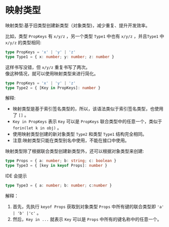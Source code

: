# 映射类型

映射类型:基于旧类型创建新类型（对象类型)，减少重复、提升开发效率。

比如，类型 `PropKeys` 有 `x/y/z`  ，另一个类型 `Type1` 中也有 `x/y/z` ，并且`Type1` 中 `x/y/z` 的类型相同:

```typescript
type PropKeys = 'x' | 'y' | 'z'
type Type1 = { x: number; y: number; z: number }
```

这样书写没错，但 `x/y/z` 重复书写了两次。  
像这种情况，就可以使用映射类型来进行简化。

```typescript
type PropKeys = 'x' | 'y' | 'z'
type Type2 = { [Key in PropKeys]: number }
```

解释:

- 映射类型是基于索引签名类型的，所以，该语法类似于索引签名类型，也使用了 `[]` 。
- `Key in PropKeys` 表示 `Key` 可以是 `PropKeys` 联合类型中的任意一个，类似于`forin(let k in obj)` 。
- 使用映射类型创建的新对象类型 `Type2` 和类型 `Type1` 结构完全相同。
- 注意:映射类型只能在类型别名中使用，不能在接口中使用。

映射类型除了根据联合类型创建新类型外，还可以根据对象类型来创建:

```typescript
type Props = { a: number; b: string; c: boolean }
type Type3 = { [key in keyof Props]: number }
```

IDE 会提示

```typescript
type Type3 = { a: number; b: number; c:number }
```

解释：

1. 首先，先执行 `keyof Props` 获取到对象类型 `Props` 中所有键的联合类型即 `'a' | 'b' |'c'` 。
2. 然后，`Key in ...` 就表示 `Key` 可以是 `Props` 中所有的键名称中的任意一个。
